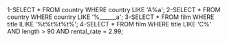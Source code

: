 1-SELECT * FROM country WHERE country LIKE 'A%a';
2-SELECT * FROM country WHERE country LIKE '%______a';
3-SELECT * FROM film WHERE title ILIKE '%t%t%t%t%';
4-SELECT * FROM film WHERE title LIKE 'C%' AND length > 90 AND rental_rate = 2.99;
